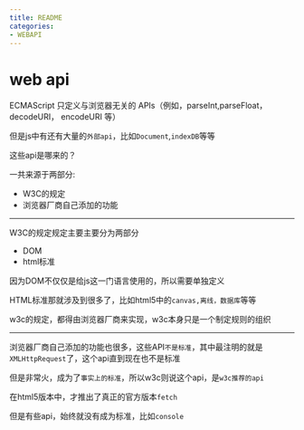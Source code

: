 ```yaml
---
title: README
categories: 
- WEBAPI
---
```


# web api

ECMAScript 只定义与浏览器无关的 APIs（例如，parseInt,parseFloat， decodeURI， encodeURI 等）


但是js中有还有大量的`外部api`，比如`Document`,`indexDB`等等

这些api是哪来的？

一共来源于两部分:
- W3C的规定
- 浏览器厂商自己添加的功能

---------------

W3C的规定规定主要主要分为两部分

- DOM
- html标准

因为DOM不仅仅是给js这一门语言使用的，所以需要单独定义

HTML标准那就涉及到很多了，比如html5中的`canvas,离线，数据库`等等

w3c的规定，都得由浏览器厂商来实现，w3c本身只是一个制定规则的组织

------------
浏览器厂商自己添加的功能也很多，这些API`不是标准`，其中最注明的就是`XMLHttpRequest`了，这个api直到现在也不是标准

但是非常火，成为了`事实上的标准`，所以w3c则说这个api，是`w3c推荐的api`

在html5版本中，才推出了真正的官方版本`fetch`

但是有些api，始终就没有成为标准，比如`console`
